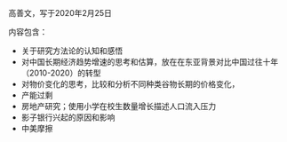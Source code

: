 高善文，写于2020年2月25日

内容包含：

- 关于研究方法论的认知和感悟
- 对中国长期经济趋势增速的思考和估算，放在在东亚背景对比中国过往十年（2010-2020）的转型
- 对物价变化的思考，比较和分析不同种类谷物长期的价格变化，
- 产能过剩
- 房地产研究；使用小学在校生数量增长描述人口流入压力
- 影子银行兴起的原因和影响
- 中美摩擦